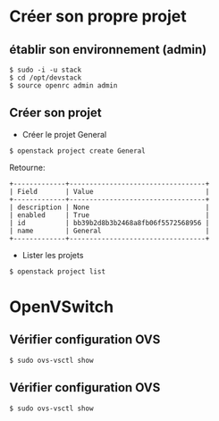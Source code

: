 # Créer son propre projet

## établir son environnement (admin)
```
$ sudo -i -u stack
$ cd /opt/devstack
$ source openrc admin admin
```

## Créer son projet
* Créer le projet General
```
$ openstack project create General
```
Retourne:
```
+-------------+----------------------------------+
| Field       | Value                            |
+-------------+----------------------------------+
| description | None                             |
| enabled     | True                             |
| id          | bb39b2d8b3b2468a8fb06f5572568956 |
| name        | General                          |
+-------------+----------------------------------+
```
* Lister les projets
```
$ openstack project list
```

# OpenVSwitch

## Vérifier configuration OVS
```
$ sudo ovs-vsctl show
```
## Vérifier configuration OVS
```
$ sudo ovs-vsctl show
```
